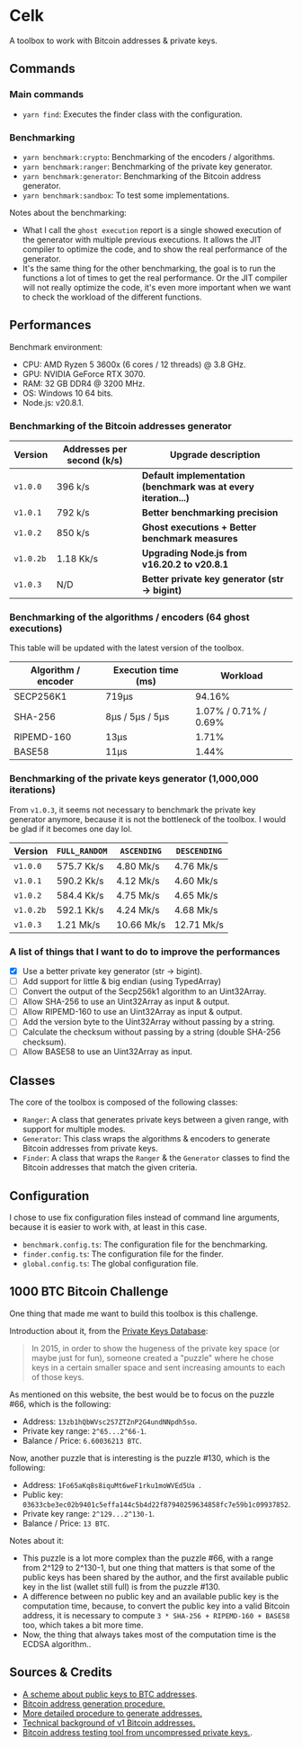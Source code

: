 # Celk
A toolbox to work with Bitcoin addresses & private keys.

Commands
--------
### Main commands
- `yarn find`: Executes the finder class with the configuration.

### Benchmarking
- `yarn benchmark:crypto`: Benchmarking of the encoders / algorithms.
- `yarn benchmark:ranger`: Benchmarking of the private key generator.
- `yarn benchmark:generator`: Benchmarking of the Bitcoin address generator.
- `yarn benchmark:sandbox`: To test some implementations.

Notes about the benchmarking:
- What I call the `ghost execution` report is a single showed execution of the generator with multiple previous executions.
  It allows the JIT compiler to optimize the code, and to show the real performance of the generator.
- It's the same thing for the other benchmarking, the goal is to run the functions a lot of times to get the real performance.
  Or the JIT compiler will not really optimize the code, it's even more important when we want to check the workload of the different functions.

Performances
------------
Benchmark environment:
- CPU: AMD Ryzen 5 3600x (6 cores / 12 threads) @ 3.8 GHz.
- GPU: NVIDIA GeForce RTX 3070.
- RAM: 32 GB DDR4 @ 3200 MHz.
- OS: Windows 10 64 bits.
- Node.js: v20.8.1.

### Benchmarking of the Bitcoin addresses generator
| Version     | Addresses per second (k/s) | Upgrade description                                               |
|-------------|----------------------------|-------------------------------------------------------------------|
| `v1.0.0`    | 396 k/s                    | **Default implementation (benchmark was at every iteration...)**  |
| `v1.0.1`    | 792 k/s                    | **Better benchmarking precision**                                 |
| `v1.0.2`    | 850 k/s                    | **Ghost executions + Better benchmark measures**                  |
| `v1.0.2b`   | 1.18 Kk/s                  | **Upgrading Node.js from v16.20.2 to v20.8.1**                    |
| `v1.0.3`    | N/D                        | **Better private key generator (str -> bigint)**                  |

### Benchmarking of the algorithms / encoders (64 ghost executions)
This table will be updated with the latest version of the toolbox.

| Algorithm / encoder | Execution time (ms) | Workload                    |
|---------------------|---------------------|-----------------------------|
| SECP256K1           | 719µs               | 94.16%                      |
| SHA-256             | 8µs / 5µs / 5µs     | 1.07% / 0.71% / 0.69%       |
| RIPEMD-160          | 13µs                | 1.71%                       |
| BASE58              | 11µs                | 1.44%                       |

### Benchmarking of the private keys generator (1,000,000 iterations)
From `v1.0.3`, it seems not necessary to benchmark the private key generator anymore,
because it is not the bottleneck of the toolbox. I would be glad if it becomes one day lol.

| Version     | `FULL_RANDOM` | `ASCENDING` | `DESCENDING` |
|-------------|---------------|-------------|--------------|
| `v1.0.0`    | 575.7 Kk/s    | 4.80 Mk/s   | 4.76 Mk/s    |
| `v1.0.1`    | 590.2 Kk/s    | 4.12 Mk/s   | 4.60 Mk/s    |
| `v1.0.2`    | 584.4 Kk/s    | 4.75 Mk/s   | 4.65 Mk/s    |
| `v1.0.2b`   | 592.1 Kk/s    | 4.24 Mk/s   | 4.68 Mk/s    |
| `v1.0.3`    | 1.21 Mk/s     | 10.66 Mk/s  | 12.71 Mk/s   |

### A list of things that I want to do to improve the performances
- [x] Use a better private key generator (str -> bigint).
- [ ] Add support for little & big endian (using TypedArray)
- [ ] Convert the output of the Secp256k1 algorithm to an Uint32Array.
- [ ] Allow SHA-256 to use an Uint32Array as input & output.
- [ ] Allow RIPEMD-160 to use an Uint32Array as input & output.
- [ ] Add the version byte to the Uint32Array without passing by a string.
- [ ] Calculate the checksum without passing by a string (double SHA-256 checksum).
- [ ] Allow BASE58 to use an Uint32Array as input.

Classes
-------
The core of the toolbox is composed of the following classes:
- `Ranger`: A class that generates private keys between a given range, with support for multiple modes.
- `Generator`: This class wraps the algorithms & encoders to generate Bitcoin addresses from private keys.
- `Finder`: A class that wraps the `Ranger` & the `Generator` classes to find the Bitcoin addresses that match the given criteria.

Configuration
-------------
I chose to use fix configuration files instead of command line arguments, because it is easier to work with, at least in this case.

- `benchmark.config.ts`: The configuration file for the benchmarking.
- `finder.config.ts`: The configuration file for the finder.
- `global.config.ts`: The global configuration file.

1000 BTC Bitcoin Challenge
--------------------------
One thing that made me want to build this toolbox is this challenge.

Introduction about it, from the [Private Keys Database](https://privatekeys.pw/puzzles/bitcoin-puzzle-tx):
> In 2015, in order to show the hugeness of the private key space (or maybe just for fun), someone created a "puzzle" where he chose keys in a certain smaller space and sent increasing amounts to each of those keys.

As mentioned on this website, the best would be to focus on the puzzle #66, which is the following:
- Address: `13zb1hQbWVsc2S7ZTZnP2G4undNNpdh5so`.
- Private key range: `2^65...2^66-1`.
- Balance / Price: `6.60036213 BTC`.

Now, another puzzle that is interesting is the puzzle #130, which is the following:
- Address: `1Fo65aKq8s8iquMt6weF1rku1moWVEd5Ua `.
- Public key: `03633cbe3ec02b9401c5effa144c5b4d22f87940259634858fc7e59b1c09937852`.
- Private key range: `2^129...2^130-1`.
- Balance / Price: `13 BTC`.

Notes about it:
- This puzzle is a lot more complex than the puzzle #66, with a range from 2^129 to 2^130-1,
but one thing that matters is that some of the public keys has been shared by the author,
and the first available public key in the list (wallet still full) is from the puzzle #130.
- A difference between no public key and an available public key is the computation time, because, to convert the public key
into a valid Bitcoin address, it is necessary to compute `3 * SHA-256 + RIPEMD-160 + BASE58` too, which takes a bit more time.
- Now, the thing that always takes most of the computation time is the ECDSA algorithm..

Sources & Credits
-----------------
- [A scheme about public keys to BTC addresses](https://en.bitcoin.it/w/images/en/9/9b/PubKeyToAddr.png).
- [Bitcoin address generation procedure.](https://www.crypto-lyon.fr/how-to-get-an-address-from-a-private-key-on-bitcoin.html)
- [More detailed procedure to generate addresses.](https://www.oreilly.com/library/view/mastering-bitcoin-2nd/9781491954379/ch04.html)
- [Technical background of v1 Bitcoin addresses.](https://en.bitcoin.it/wiki/Technical_background_of_version_1_Bitcoin_addresses)
- [Bitcoin address testing tool from uncompressed private keys.](https://gobittest.appspot.com/Address).